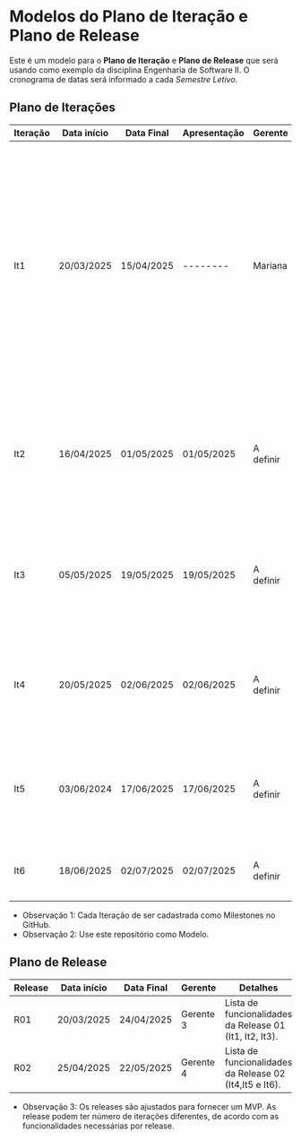 # Modelos do Plano de Iteração e Plano de Release

Este é um modelo para o **Plano de Iteração** e **Plano de Release** que será usando como exemplo da disciplina Engenharia de Software II. O cronograma de datas será informado a cada *Semestre Letivo*.

## Plano de Iterações

Iteração | Data início | Data Final | Apresentação | Gerente   | Detalhes
-------- | ----------- | ---------- | ------------ | -------   | -------
It1      |   20/03/2025  | 15/04/2025 | --------   | Mariana | Criar Documento de Visão, Modelo Conceitual, Lista de User Stories, Plano de Iteração e Plano de Release, Detalhar User Stories para a Iteração 2, Implementar User Stories definidos na Iteração 1 (dizer qual vai ser).
It2      |   16/04/2025  | 01/05/2025 | 01/05/2025   | A definir | Detalhar User Stories (01, 02, 03 e 04), Implementar User Stories (), Testar User Stories (), Deploy da Iteração().
It3      | 05/05/2025  | 19/05/2025 | 19/05/2025   | A definir | Detalhar User Stories (05, 06 e 07), Implementar User Stories (), Testar User Stories (), Deploy da Iteração.
It4      | 20/05/2025  | 02/06/2025 | 02/06/2025   | A definir | Detalhar User Stories (a definir), Implementar User Stories (), Testar User Stories (), Deploy da Iteração.
It5      | 03/06/2024  | 17/06/2025 | 17/06/2025  | A definir | Detalhar User Stories (a definir), Implementar User Stories (), Testar User Stories (), Deploy da Iteração.
It6      | 18/06/2025  | 02/07/2025 | 02/07/2025   | A definir | Correções de Bugs, Testes, e Entrega do Projeto.

* Observação 1: Cada Iteração de ser cadastrada como Milestones no GitHub.
* Observação 2: Use este repositório como Modelo.

## Plano de Release

Release | Data início | Data Final | Gerente   | Detalhes
------- | ----------- | ---------- | --------- | --------
R01     | 20/03/2025  | 24/04/2025 | Gerente 3 | Lista de funcionalidades da Release 01 (It1, It2, It3).
R02     | 25/04/2025  | 22/05/2025 | Gerente 4 | Lista de funcionalidades da Release 02 (It4,It5 e It6).

* Observação 3: Os releases são ajustados para fornecer um MVP. As release podem ter número de iterações diferentes, de acordo com as funcionalidades necessárias por release.
